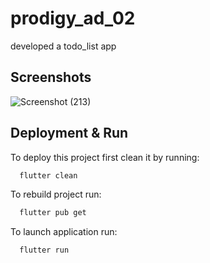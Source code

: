 # prodigy_ad_02
 developed a todo_list app
 ## Screenshots
 

![Screenshot (213)](https://github.com/user-attachments/assets/6e1bcf6e-af8f-40b6-b352-e63486c825e2)

## Deployment & Run

To deploy this project first clean it by running:

```bash
  flutter clean
```

To rebuild project run:

```bash
  flutter pub get
```

To launch application run:

```bash
  flutter run
```
